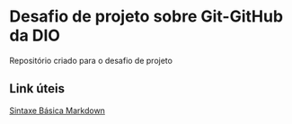 # Desafio de projeto sobre Git-GitHub da DIO
Repositório criado para o desafio de projeto

## Link úteis
[Sintaxe Básica Markdown](https://www.markdownguide.org/)
